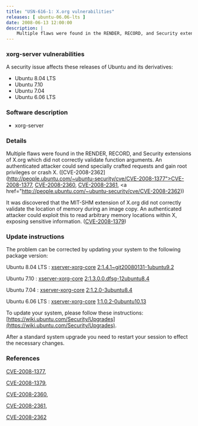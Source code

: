 ```yaml
---
title: "USN-616-1: X.org vulnerabilities"
releases: [ ubuntu-06.06-lts ]
date: 2008-06-13 12:00:00
description: |
    Multiple flaws were found in the RENDER, RECORD, and Security extensions of X.org which did not correctly validate function arguments. An authenticated attacker could send specially crafted requests and gain root privileges or crash X. ([CVE-2008-2362](http://people.ubuntu.com/~ubuntu-security/cve/CVE-2008-1377">CVE-2008-1377</a>, <a href="http://people.ubuntu.com/~ubuntu-security/cve/CVE-2008-2360">CVE-2008-2360</a>, <a href="http://people.ubuntu.com/~ubuntu-security/cve/CVE-2008-2361">CVE-2008-2361</a>, <a href="http://people.ubuntu.com/~ubuntu-security/cve/CVE-2008-2362))
--- 
```

 
### xorg-server vulnerabilities

A security issue affects these releases of Ubuntu and its derivatives:

* Ubuntu 8.04 LTS
* Ubuntu 7.10
* Ubuntu 7.04
* Ubuntu 6.06 LTS

### Software description

* xorg-server 

### Details

Multiple flaws were found in the RENDER, RECORD, and Security extensions of X.org which did not correctly validate function arguments. An authenticated attacker could send specially crafted requests and gain root privileges or crash X. ([CVE-2008-2362](http://people.ubuntu.com/~ubuntu-security/cve/CVE-2008-1377">CVE-2008-1377</a>, <a href="http://people.ubuntu.com/~ubuntu-security/cve/CVE-2008-2360">CVE-2008-2360</a>, <a href="http://people.ubuntu.com/~ubuntu-security/cve/CVE-2008-2361">CVE-2008-2361</a>, <a href="http://people.ubuntu.com/~ubuntu-security/cve/CVE-2008-2362))

It was discovered that the MIT-SHM extension of X.org did not correctly validate the location of memory during an image copy. An authenticated attacker could exploit this to read arbitrary memory locations within X, exposing sensitive information. ([CVE-2008-1379](http://people.ubuntu.com/~ubuntu-security/cve/CVE-2008-1379)) 

### Update instructions

The problem can be corrected by updating your system to the following package version:

Ubuntu 8.04 LTS
 : [xserver-xorg-core](https://launchpad.net/ubuntu/+source/xorg-server) <span> [2:1.4.1~git20080131-1ubuntu9.2](https://launchpad.net/ubuntu/+source/xorg-server/2:1.4.1~git20080131-1ubuntu9.2) </span> 

Ubuntu 7.10
 : [xserver-xorg-core](https://launchpad.net/ubuntu/+source/xorg-server) <span> [2:1.3.0.0.dfsg-12ubuntu8.4](https://launchpad.net/ubuntu/+source/xorg-server/2:1.3.0.0.dfsg-12ubuntu8.4) </span> 

Ubuntu 7.04
 : [xserver-xorg-core](https://launchpad.net/ubuntu/+source/xorg-server) <span> [2:1.2.0-3ubuntu8.4](https://launchpad.net/ubuntu/+source/xorg-server/2:1.2.0-3ubuntu8.4) </span> 

Ubuntu 6.06 LTS
 : [xserver-xorg-core](https://launchpad.net/ubuntu/+source/xorg-server) <span> [1:1.0.2-0ubuntu10.13](https://launchpad.net/ubuntu/+source/xorg-server/1:1.0.2-0ubuntu10.13) </span> 

To update your system, please follow these instructions: [https://wiki.ubuntu.com/Security/Upgrades](https://wiki.ubuntu.com/Security/Upgrades).

After a standard system upgrade you need to restart your session to effect the necessary changes. 

### References

 [CVE-2008-1377](http://people.ubuntu.com/~ubuntu-security/cve/CVE-2008-1377), 

 [CVE-2008-1379](http://people.ubuntu.com/~ubuntu-security/cve/CVE-2008-1379), 

 [CVE-2008-2360](http://people.ubuntu.com/~ubuntu-security/cve/CVE-2008-2360), 

 [CVE-2008-2361](http://people.ubuntu.com/~ubuntu-security/cve/CVE-2008-2361), 

 [CVE-2008-2362](http://people.ubuntu.com/~ubuntu-security/cve/CVE-2008-2362)
 
